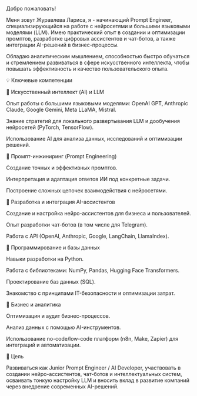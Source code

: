 Добро пожаловать!

Меня зовут Журавлева Лариса, я - начинающий Prompt Engineer, специализирующийся на работе с нейросетями и большими языковыми моделями (LLM). Имею практический опыт в создании и оптимизации промптов, разработке цифровых ассистентов и чат-ботов, а также интеграции AI-решений в бизнес-процессы.

Обладаю аналитическим мышлением, способностью быстро обучаться и стремлением развиваться в сфере искусственного интеллекта, чтобы повышать эффективность и качество пользовательского опыта.

💡 Ключевые компетенции

🔹 Искусственный интеллект (AI) и LLM

Опыт работы с большими языковыми моделями: OpenAI GPT, Anthropic Claude, Google Gemini, Meta LLaMA, Mistral.

Знание стратегий для локального развертывания LLM и дообучения нейросетей (PyTorch, TensorFlow).

Использование AI для анализа данных, исследований и оптимизации решений.

🔹 Промпт-инжиниринг (Prompt Engineering)

Создание точных и эффективных промптов.

Интерпретация и адаптация ответов ИИ под конкретные задачи.

Построение сложных цепочек взаимодействия с нейросетями.

🔹 Разработка и интеграция AI-ассистентов

Создание и настройка нейро-ассистентов для бизнеса и пользователей.

Опыт разработки чат-ботов (в том числе для Telegram).

Работа с API (OpenAI, Anthropic, Google, LangChain, LlamaIndex).

🔹 Программирование и базы данных

Навыки разработки на Python.

Работа с библиотеками: NumPy, Pandas, Hugging Face Transformers.

Проектирование баз данных (SQL).

Знакомство с принципами IT-безопасности и оптимизации затрат.

🔹 Бизнес и аналитика

Оптимизация и аудит бизнес-процессов.

Анализ данных с помощью AI-инструментов.

Использование no-code/low-code платформ (n8n, Make, Zapier) для интеграций и автоматизации.

🎯 Цель

Развиваться как Junior Prompt Engineer / AI Developer, участвовать в создании нейро-ассистентов, чат-ботов и интеллектуальных систем, осваивать тонкую настройку LLM и вносить вклад в развитие компаний через внедрение современных AI-решений.
